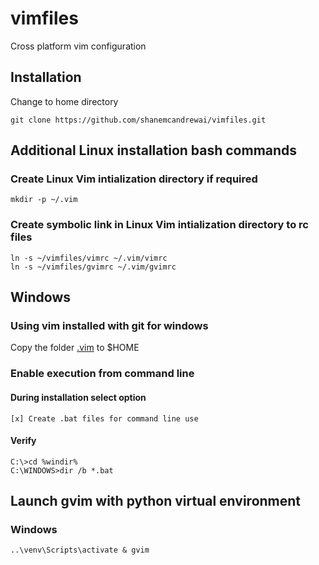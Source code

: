 # vimfiles
Cross platform vim configuration
## Installation
Change to home directory

    git clone https://github.com/shanemcandrewai/vimfiles.git
## Additional Linux installation bash commands
### Create Linux Vim intialization directory if required
    mkdir -p ~/.vim
### Create symbolic link in Linux Vim intialization directory to rc files
    ln -s ~/vimfiles/vimrc ~/.vim/vimrc
    ln -s ~/vimfiles/gvimrc ~/.vim/gvimrc
## Windows
### Using vim installed with git for windows
Copy the folder [.vim](./MYSYS2/.vim) to $HOME
### Enable execution from command line
#### During installation select option
    [x] Create .bat files for command line use
#### Verify
    C:\>cd %windir%
    C:\WINDOWS>dir /b *.bat
## Launch gvim with python virtual environment
### Windows
    ..\venv\Scripts\activate & gvim
